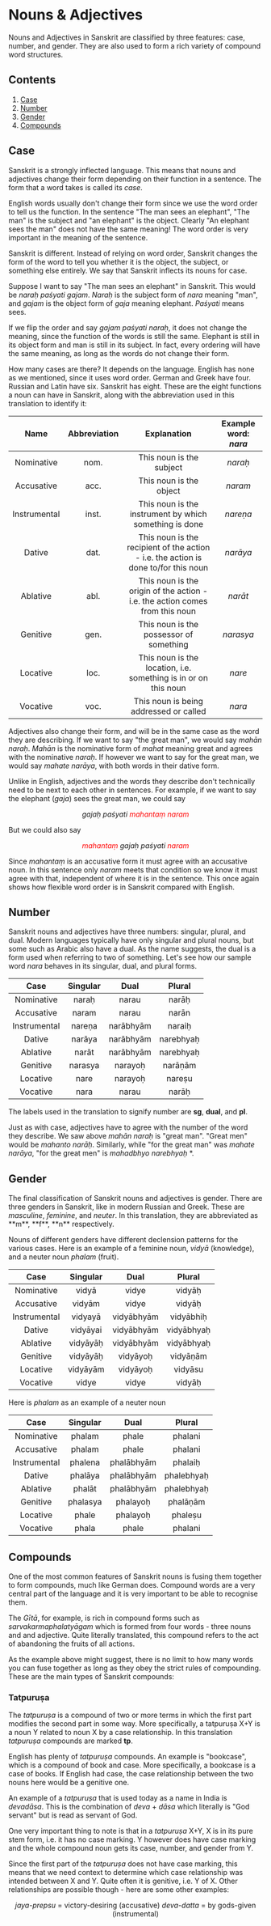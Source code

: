 # Nouns & Adjectives

Nouns and Adjectives in Sanskrit are classified by three features: case,
number, and gender. They are also used to form a rich variety of compound
word structures.

## Contents
<div class="straits">
<ol type="1">
<li><a href="#case">Case</a></li>
<li><a href="#number">Number</a></li>
<li><a href="#gender">Gender</a></li>
<li><a href="#compound">Compounds</a></li>
</ol>
</div>

## Case
<div id="case">
</div>
Sanskrit is a strongly inflected language. This means that nouns and
adjectives change their form depending on their function in a sentence. The
form that a word takes is called its <em>case</em>.

English words usually don't change their form since we use the word order to
tell us the function. In the sentence "The man sees an elephant",
"The man" is the subject and "an elephant" is the object. Clearly "An
elephant sees the man" does not have the same meaning! The word order is very
important in the meaning of the sentence.

Sanskrit is different. Instead of relying on word order, Sanskrit changes
the form of the word to tell you whether it is the object, the subject, or
something else entirely. We say that Sanskrit inflects its nouns for case.

Suppose I want to say "The man sees an elephant" in Sanskrit. This would be <em>naraḥ paśyati gajam</em>. <em>Naraḥ</em> is the subject form of <em>nara</em>
meaning "man", and <em>gajam</em> is the object form of <em>gaja</em> meaning
elephant. <em>Paśyati</em> means sees.

If we flip the order and say <em>gajam paśyati naraḥ</em>, it does not
change the meaning, since the function of the words is still the same. Elephant is
still in its object form and man is still in its subject. In fact, every
ordering will have the same meaning, as long as the words do not change their
form.

How many cases are there? It depends on the language. English has none as we
mentioned, since it uses word order. German and Greek have four. Russian and
Latin have six. Sanskrit has eight. These are the eight functions a noun can have
in Sanskrit, along with the abbreviation used in this translation to identify it:


|     Name     | Abbreviation |                                      Explanation                                     | Example word: <em>nara</em> |
|:------------:|:------------:|:------------------------------------------------------------------------------------:|:---------------------------:|
|  Nominative  |     nom.     |                               This noun is the subject                               |        <em>naraḥ</em>       |
|  Accusative  |     acc.     |                                This noun is the object                               |        <em>naram</em>       |
| Instrumental |     inst.    |                This noun is the instrument by which something is done                |       <em>nareṇa</em>       |
|    Dative    |     dat.     | This noun is the recipient of the action - i.e.  the action is done to/for this noun |       <em>narāya</em>       |
|   Ablative   |     abl.     |    This noun is the origin of the action - i.e.  the action comes from  this noun    |        <em>narāt</em>       |
|   Genitive   |     gen.     |                        This noun is the possessor of something                       |       <em>narasya</em>      |
|   Locative   |     loc.     |            This noun is the location, i.e. something is in or on this noun           |        <em>nare</em>        |
|   Vocative   |     voc.     |                        This noun is being addressed or called                        |        <em>nara</em>        |

Adjectives also change their form, and will be in the same case as the word they
are describing. If we want to say "the great man", we would say
<em>mahān naraḥ</em>. <em>Mahān</em> is the nominative form of <em>mahat</em>
meaning great and agrees with the nominative <em>naraḥ</em>. If however we want
to say for the great man, we would say <em>mahate narāya</em>, with both
words in their dative form.

Unlike in English, adjectives and the words they describe don't technically
need to be next to each other in sentences. For example, if we want to say
the elephant (<em>gaja</em>) sees the great man, we could say

<p align="center">
<em>gajaḥ paśyati <span style="color:red">mahantaṃ naram</span></em>
</p>

But we could also say

<p align="center">
<em><span style="color:red">mahantaṃ</span> gajaḥ paśyati <span style="color:red">naram</span></em>
</p>

Since <em>mahantaṃ</em> is an accusative form it must agree with an accusative noun.
In this sentence only <em>naram</em> meets that condition so we know it must agree with that,
independent of where it is in the sentence. This once again shows how flexible word order
is in Sanskrit compared with English.

## Number
<div id='number'></div>
Sanskrit nouns and adjectives have three numbers: singular, plural, and dual.
Modern languages typically have only singular and plural nouns, but some such as
Arabic also have a dual. As the name suggests, the dual is a form used when
referring to two of something. Let's see how our sample word <em>nara</em>
behaves in its singular, dual, and plural forms.

|     Case     | Singular |    Dual   |   Plural  |
|:------------:|:--------:|:---------:|:---------:|
|  Nominative  |   naraḥ  |   narau   |   narāḥ   |
|  Accusative  |   naram  |   narau   |   narān   |
| Instrumental |  nareṇa  | narābhyām |   naraiḥ  |
|    Dative    |  narāya  | narābhyām | narebhyaḥ |
|   Ablative   |   narāt  | narābhyām | narebhyaḥ |
|   Genitive   |  narasya |  narayoḥ  |  narāṇām  |
|   Locative   |   nare   |  narayoḥ  |   nareṣu  |
|   Vocative   |   nara   |   narau   |   narāḥ   |

The labels used in the translation to signify number are **sg**,
**dual**, and **pl**.

Just as with case, adjectives have to agree with the number of the word
they describe. We saw above <em>mahān naraḥ</em> is "great man". "Great men"
would be <em>mahanto narāḥ</em>. Similarly, while "for the great man" was
<em>mahate narāya</em>, "for the great men" is <em>mahadbhyo narebhyaḥ</em> \*.

## Gender
<div id='gender'></div>
The final classification of Sanskrit nouns and adjectives is gender. There are  
three genders in Sanskrit, like in modern Russian and Greek. These are
<em>masculine</em>, <em>feminine</em>, and <em>neuter</em>. In this translation,
they are abbreviated as **m**, **f**, **n** respectively.

Nouns of different genders have different declension patterns for the various
cases. Here is an example of a feminine noun, <em>vidyā</em> (knowledge), and
a neuter noun <em>phalam</em> (fruit).

|     Case     |  Singular |    Dual   |   Plural  |
|:------------:|:---------:|:---------:|:---------:|
|  Nominative  |   vidyā   |   vidye   |   vidyāḥ   |
|  Accusative  |  vidyām   |   vidye   |   vidyāḥ   |
| Instrumental |  vidyayā  | vidyābhyām | vidyābhiḥ  |
|    Dative    |  vidyāyai | vidyābhyām | vidyābhyaḥ |
|   Ablative   |  vidyāyāḥ | vidyābhyām | vidyābhyaḥ |
|   Genitive   |  vidyāyāḥ |  vidyāyoḥ  |  vidyāṇām  |
|   Locative   |  vidyāyām |  vidyāyoḥ  |  vidyāsu  |
|   Vocative   |   vidye   |   vidye   |   vidyāḥ   |

Here is <em>phalam</em> as an example of a neuter noun

|     Case     |  Singular |    Dual   |   Plural  |
|:------------:|:---------:|:---------:|:---------:|
|  Nominative  |  phalam   |   phale   |   phalani   |
|  Accusative  |  phalam   |   phale   |   phalani   |
| Instrumental |  phalena  | phalābhyām | phalaiḥ  |
|    Dative    |  phalāya | phalābhyām | phalebhyaḥ |
|   Ablative   |  phalāt | phalābhyām | phalebhyaḥ |
|   Genitive   |  phalasya |  phalayoḥ  |  phalāṇām  |
|   Locative   |  phale |  phalayoḥ  |  phaleṣu  |
|   Vocative   |   phala   |   phale   |   phalani   |

## Compounds
<div id="compound"></div>

One of the most common features of Sanskrit nouns is fusing them together
to form compounds, much like German does. Compound words are a very central part
of the language and it is very important to be able to recognise them.

The <em>Gītā</em>, for example, is rich in compound forms such as
<em>sarvakarmaphalatyāgam</em> which is formed from four words - three nouns and
and adjective. Quite literally translated, this compound refers to the act of
abandoning the fruits of all actions.

As the example above might suggest, there is no limit to how many words you can
fuse together as long as they obey the strict rules of compounding. These are
the main types of Sanskrit compounds:

### Tatpuruṣa

The <em>tatpuruṣa</em> is a compound of two or more terms in which the first part modifies
the second part in some way. More specifically, a tatpuruṣa X+Y is a noun Y
related to noun X by a case relationship. In this translation <em>tatpuruṣa</em>
compounds are marked **tp**.

English has plenty of <em>tatpuruṣa</em> compounds. An example is "bookcase", which is
a compound of book and case. More specifically, a bookcase is a case of books.
If English had case, the case relationship between the two nouns
here would be a genitive one.  

An example of a <em>tatpuruṣa</em> that is used today as a name in India is
<em>devadāsa</em>. This is the combination of <em>deva</em> + <em>dāsa</em>
which literally is "God servant" but is read as servant of God.

One very important thing to note is that in a <em>tatpuruṣa</em> X+Y, X is in
its pure stem form, i.e. it has no case marking. Y however does have case marking
and the whole compound noun gets its case, number, and gender from Y.

Since the first part of the <em>tatpuruṣa</em> does not have case marking, this  
means that we need context to determine which case relationship was intended between
X and Y. Quite often it is genitive, i.e. Y of X. Other relationships are possible
though - here are some other examples:

<p align="center">
<em>jaya-prepsu</em> = victory-desiring (accusative)
<em>deva-datta</em> = by gods-given (instrumental)
</p>
